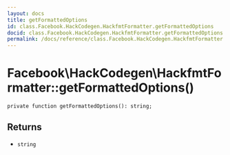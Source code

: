 ```yaml
---
layout: docs
title: getFormattedOptions
id: class.Facebook.HackCodegen.HackfmtFormatter.getFormattedOptions
docid: class.Facebook.HackCodegen.HackfmtFormatter.getFormattedOptions
permalink: /docs/reference/class.Facebook.HackCodegen.HackfmtFormatter.getFormattedOptions/
---
```

# Facebook\\HackCodegen\\HackfmtFormatter::getFormattedOptions()




``` Hack
private function getFormattedOptions(): string;
```




## Returns




- ` string `